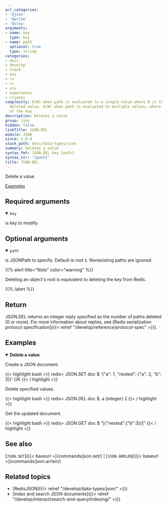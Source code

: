 ```yaml
---
acl_categories:
- '@json'
- '@write'
- '@slow'
arguments:
- name: key
  type: key
- name: path
  optional: true
  type: string
categories:
- docs
- develop
- stack
- oss
- rs
- rc
- oss
- kubernetes
- clients
complexity: O(N) when path is evaluated to a single value where N is the size of the
  deleted value, O(N) when path is evaluated to multiple values, where N is the size
  of the key
description: Deletes a value
group: json
hidden: false
linkTitle: JSON.DEL
module: JSON
since: 1.0.0
stack_path: docs/data-types/json
summary: Deletes a value
syntax_fmt: JSON.DEL key [path]
syntax_str: '[path]'
title: JSON.DEL
---
```

Delete a value

[Examples](#examples)

## Required arguments

<details open><summary><code>key</code></summary> 

is key to modify.
</details>

## Optional arguments

<details open><summary><code>path</code></summary> 

is JSONPath to specify. Default is root `$`. Nonexisting paths are ignored.

{{% alert title="Note" color="warning" %}}
 
Deleting an object's root is equivalent to deleting the key from Redis.

{{% /alert %}}
</details>

## Return

JSON.DEL returns an integer reply specified as the number of paths deleted (0 or more).
For more information about replies, see [Redis serialization protocol specification]({{< relref "/develop/reference/protocol-spec" >}}).

## Examples

<details open>
<summary><b>Delete a value</b></summary>

Create a JSON document.

{{< highlight bash >}}
redis> JSON.SET doc $ '{"a": 1, "nested": {"a": 2, "b": 3}}'
OK
{{< / highlight >}}

Delete specified values.

{{< highlight bash >}}
redis> JSON.DEL doc $..a
(integer) 2
{{< / highlight >}}

Get the updated document.

{{< highlight bash >}}
redis> JSON.GET doc $
"[{\"nested\":{\"b\":3}}]"
{{< / highlight >}}
</details>

## See also

[`JSON.SET`]({{< baseurl >}}commands/json.set/) | [`JSON.ARRLEN`]({{< baseurl >}}commands/json.arrlen/) 

## Related topics

* [RedisJSON]({{< relref "/develop/data-types/json/" >}})
* [Index and search JSON documents]({{< relref "/develop/interact/search-and-query/indexing/" >}})



